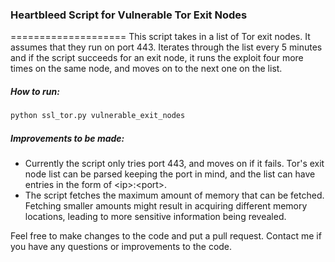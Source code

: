 ### Heartbleed Script for Vulnerable Tor Exit Nodes
====================
This script takes in a list of Tor exit nodes. It assumes that they run on port 443. Iterates through the list every 5 minutes and if the script succeeds for an exit node, it runs the exploit four more times on the same node, and moves on to the next one on the list.

##### How to run:
```bash
python ssl_tor.py vulnerable_exit_nodes
```

##### Improvements to be made:
  - Currently the script only tries port 443, and moves on if it fails. Tor's exit node list can be parsed keeping the port in mind, and the list can have entries in the form of \<ip\>:\<port\>.
  - The script fetches the maximum amount of memory that can be fetched. Fetching smaller amounts might result in acquiring different memory locations, leading to more sensitive information being revealed.

Feel free to make changes to the code and put a pull request.
Contact me if you have any questions or improvements to the code.
